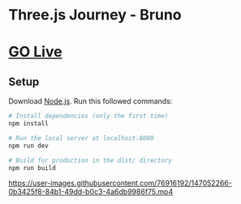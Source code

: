 # Three.js Journey - Bruno
# <a href="https://prankush-milkyway.netlify.app/">GO Live</a>
## Setup
Download [Node.js](https://nodejs.org/en/download/).
Run this followed commands:

``` bash
# Install dependencies (only the first time)
npm install

# Run the local server at localhost:8080
npm run dev

# Build for production in the dist/ directory
npm run build
```
https://user-images.githubusercontent.com/76916192/147052266-0b3425f8-84b1-49dd-b0c3-4a6db9986f75.mp4

